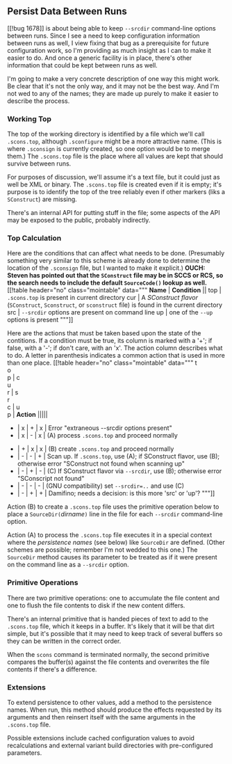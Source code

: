 

## Persist Data Between Runs

[[!bug 1678]] is about being able to keep `--srcdir` command-line options between runs.  Since I see a need to keep configuration information between runs as well, I view fixing that bug as a prerequisite for future configuration work, so I'm providing as much insight as I can to make it easier to do.  And once a generic facility is in place, there's other information that could be kept between runs as well. 

I'm going to make a very concrete description of one way this might work.  Be clear that it's not the only way, and it may not be the best way.  And I'm not wed to any of the names; they are made up purely to make it easier to describe the process. 


### Working Top

The top of the working directory is identified by a file which we'll call `.scons.top`, although `.sconfigure` might be a more attractive name.  (This is where `.sconsign` is currently created, so one option would be to merge them.)  The `.scons.top` file is the place where all values are kept that should survive between runs. 

For purposes of discussion, we'll assume it's a text file, but it could just as well be XML or binary.  The `.scons.top` file is created even if it is empty; it's purpose is to identify the top of the tree reliably even if other markers (liks a `SConstruct`) are missing. 

There's an internal API for putting stuff in the file; some aspects of the API may be exposed to the public, probably indirectly. 


### Top Calculation

Here are the conditions that can affect what needs to be done.  (Presumably something very similar to this scheme is already done to determine the location of the `.sconsign` file, but I wanted to make it explicit.)  **OUCH: Steven has pointed out that the `SConstruct` file may be in SCCS or RCS, so the search needs to include the default `SourceCode()` lookup as well.** 
[[!table header="no" class="mointable" data="""
**Name** | **Condition**
||
top | `.scons.top` is present in current directory
cur | A _SConstruct flavor_ (`SConstruct`, `Sconstruct`, or `sconstruct` file) is found in the current directory
src | `--srcdir` options are present on command line
up | one of the `--up` options is present
"""]]

Here are the actions that must be taken based upon the state of the contitions.  If a condition must be true, its column is marked with a '+'; if false, with a '-'; if don't care, with an 'x'.  The action column describes what to do.  A letter in parenthesis indicates a common action that is used in more than one place. 
[[!table header="no" class="mointable" data="""
t  
o  
p | c  
u  
r | s  
r  
c | u  
p | **Action**
|||||
+ | x | + | x | Error "extraneous --srcdir options present"
+ | x | - | x | (A) process `.scons.top` and proceed normally
- | + | x | x | (B) create `.scons.top` and proceed normally
- | - | - | + | Scan up. If `.scons.top`, use (A); if SConstruct flavor, use (B); otherwise error "SConstruct not found when scanning up"
- | - | + | - | (C) If SConstruct flavor via `--srcdir`, use (B); otherwise error "SConscript not found"
- | - | - | - | (GNU compatibility) set `--srcdir=..` and use (C)
- | - | + | + | Damifino; needs a decision: is this more 'src' or 'up'?
"""]]

Action (B) to create a `.scons.top` file uses the primitive operation below to place a `SourceDir(`_dirname_`)` line in the file for each `--srcdir` command-line option. 

Action (A) to process the `.scons.top` file executes it in a special context where the _persistence names_ (see below) like `SourceDir` are defined.  (Other schemes are possible; remember I'm not wedded to this one.)  The `SourceDir` method causes its parameter to be treated as if it were present on the command line as a `--srcdir` option. 


### Primitive Operations

There are two primitive operations: one to accumulate the file content and one to flush the file contents to disk if the new content differs. 

There's an internal primitive that is handed pieces of text to add to the `.scons.top` file, which it keeps in a buffer.  It's likely that it will be that dirt simple, but it's possible that it may need to keep track of several buffers so they can be written in the correct order. 

When the `scons` command is terminated normally, the second primitive compares the buffer(s) against the file contents and overwrites the file contents if there's a difference. 


### Extensions

To extend persistence to other values, add a method to the persistence names.  When run, this method should produce the effects requested by its arguments and then reinsert itself with the same arguments in the `.scons.top` file. 

Possible extensions include cached configuration values to avoid recalculations and external variant build directories with pre-configured parameters. 
